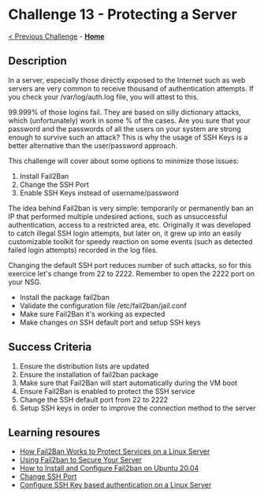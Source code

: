 # Challenge 13 - Protecting a Server

[< Previous Challenge](./Challenge-12.md) - **[Home](../README.md)**

## Description

In a server, especially those directly exposed to the Internet such as web servers are very common to receive thousand of authentication attempts. If you check your /var/log/auth.log file, you will attest to this. 

99.999% of those logins fail. They are based on silly dictionary attacks, which (unfortunately) work in some % of the cases. Are you sure that your password and the passwords of all the users on your system are strong enough to survive such an attack? This is why the usage of SSH Keys is a better alternative than the user/password approach. 

This challenge will cover about some options to minimize those issues: 

1. Install Fail2Ban
2. Change the SSH Port
3. Enable SSH Keys instead of username/password

The idea behind Fail2ban is very simple: temporarily or permanently ban an IP that performed multiple undesired actions, such as unsuccessful authentication, access to a restricted area, etc. Originally it was developed to catch illegal SSH login attempts, but later on, it grew up into an easily customizable toolkit for speedy reaction on some events (such as detected failed login attempts) recorded in the log files.

Changing the default SSH port reduces number of such attacks, so for this exercice let's change from 22 to 2222. Remember to open the 2222 port on your NSG.


- Install the package fail2ban
- Validate the configuration file /etc/fail2ban/jail.conf
- Make sure Fail2Ban it's working as expected
- Make changes on SSH default port and setup SSH keys




## Success Criteria

1. Ensure the distribution lists are updated
2. Ensure the installation of fail2ban package
3. Make sure that Fail2Ban will start automatically during the VM boot
4. Ensure Fail2Ban is enabled to protect the SSH service
5. Change the SSH default port from 22 to 2222
6. Setup SSH keys in order to improve the connection method to the server

## Learning resoures

- [How Fail2Ban Works to Protect Services on a Linux Server](https://www.digitalocean.com/community/tutorials/how-fail2ban-works-to-protect-services-on-a-linux-server)
- [Using Fail2ban to Secure Your Server](https://www.linode.com/docs/guides/using-fail2ban-to-secure-your-server-a-tutorial/)
- [How to Install and Configure Fail2ban on Ubuntu 20.04](https://linuxize.com/post/install-configure-fail2ban-on-ubuntu-20-04/)
- [Change SSH Port](https://linuxhandbook.com/change-ssh-port/)
- [Configure SSH Key based authentication on a Linux Server](https://www.digitalocean.com/community/tutorials/how-to-configure-ssh-key-based-authentication-on-a-linux-server)
